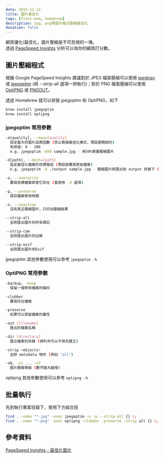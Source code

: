```yaml
---
date: 2015-12-12
title: 圖片最佳化
tags: [front-end, homebrew]
description: jpg, png等圖片格式壓縮最佳化
donation: false
---
```


網頁優化/最佳化，圖片壓縮是不可忽視的一塊。<br>
透過 [PageSpeed Insights](https://developers.google.com/speed/pagespeed/insights/) 分析可以為你的網頁打分數。<br>

<!-- more -->

## 圖片壓縮程式

根據 Google PageSpeed Insights 建議對於 JPEG 檔案壓縮可以使用 [jpegtran](http://jpegclub.org/) 或 [jpegoptim](http://freshmeat.net/projects/jpegoptim/) (與 --strip-all 選項一併執行)；對於 PNG 檔案壓縮可以使用 [OptiPNG](http://optipng.sourceforge.net/) 或 [PNGOUT](http://www.advsys.net/ken/util/pngout.htm)。

透過 Homebrew 就可以安裝 jpegoptim 和 OptiPNG，如下

```bash
brew install jpegoptim
brew install optipng
```

### jpegoptim 常用參數

```bash
-m[quality], --max=[quality]
  設定最大的圖片品質因數 (禁止無損最佳化模式，預設是開啟的)
  有效值: 0 - 100
  e.g. jpegoptim -m50 sample.jpg - 用50%質量壓縮圖片

-d[path], --dest=[path]
  指定最佳化檔案的目標路徑 (預設是覆寫原始檔案)
  e.g. jpegoptim -d ./output sample.jpg - 壓縮圖片將匯出到 output 目錄下 (資料夾必須先建立)

-o, --overwrite
  覆寫目標檔案即使它存在 (當使用 -d 選項)

-p, --preserve
  保存檔案修改時間

-n, --noaction
  沒有真正壓縮圖片，只印出壓縮結果

--strip-all
  去除匯出圖片的所有標記

--strip-com
  去除匯出圖片的註解

--strip-exif
  去除匯出圖片的Exif
```

jpegoptim 其他參數使用可以參考 `jpegoptim -h`

### OptiPNG 常用參數

```bash
-backup, -keep
  保留一個修改檔案的備份

-clobber
  覆寫存在檔案

-preserve
  如果可以保留檔案的屬性

-out [filename]
  匯出的檔案名稱

-dir [directory]
  匯出檔案的目錄 (資料夾可以不用先建立)

-strip <objects>
  去除 metadata 物件 (例如 "all")

-o0, -o1 ... -o7
  圖片壓縮等級 (數字越大越慢)
```

optipng 其他參數使用可以參考 `optipng -h`

## 批量執行

先到執行專案目錄下，使用下方組合技

```bash
find . -name "*.jpg" -exec jpegoptim -o -p --strip-all {} \;
find . -name "*.png" -exec optipng -clobber -preserve -strip all {} \;
```

## 參考資料

[PageSpeed Insights - 最佳化圖片](https://developers.google.com/speed/docs/insights/OptimizeImages)
